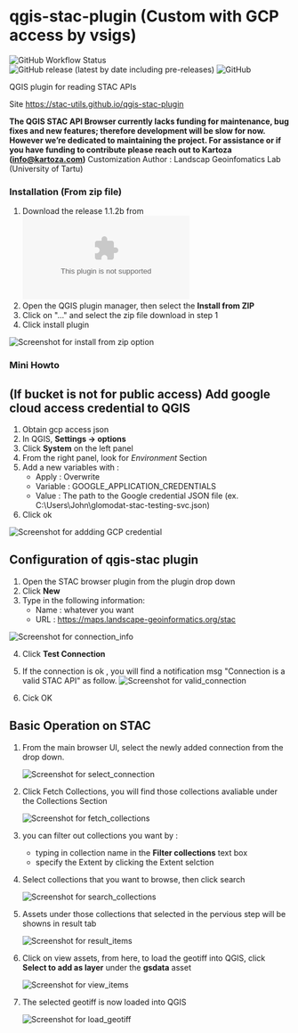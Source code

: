 # qgis-stac-plugin (Custom with GCP access by vsigs)

![GitHub Workflow Status](https://img.shields.io/github/actions/workflow/status/stac-utils/qgis-stac-plugin/ci.yml?branch=main)
![GitHub release (latest by date including pre-releases)](https://img.shields.io/github/v/release/stac-utils/qgis-stac-plugin?include_prereleases)
![GitHub](https://img.shields.io/github/license/stac-utils/qgis-stac-plugin)

QGIS plugin for reading STAC APIs 

Site https://stac-utils.github.io/qgis-stac-plugin

**The QGIS STAC API Browser currently lacks funding for maintenance,
bug fixes and new features; therefore development will be slow for now.
However we’re dedicated to maintaining the project. 
For assistance or if you have funding to contribute 
please reach out to Kartoza ([info@kartoza.com](mailto:info@kartoza.com))**
Customization Author : Landscap Geoinfomatics Lab (University of Tartu)


### Installation (From zip file)

1. Download the release 1.1.2b from ![here](https://github.com/LandscapeGeoinformatics/qgis-stac-plugin_vsigs/releases/download/first_release/qgis_stac.1.1.2b.zip)
2. Open the QGIS plugin manager, then select the **Install from ZIP**
3. Click on "..." and select the zip file download in step 1
4. Click install plugin

![Screenshot for install from zip option](docs/images/install_from_zip.png)



### Mini Howto


## (If bucket is not for public access) Add google cloud access credential to QGIS
1.  Obtain gcp access json
2.  In QGIS,  **Settings -> options**
3.  Click **System** on the left panel
4.  From the right panel, look for *Environment* Section
5.  Add a new variables with :
    - Apply : Overwrite
    - Variable : GOOGLE_APPLICATION_CREDENTIALS
    - Value : The path to the Google credential JSON file (ex. C:\Users\John\glomodat-stac-testing-svc.json)
6. Click ok

![Screenshot for addding GCP credential](docs/images/gcp_qgis.png)


## Configuration of qgis-stac plugin
1. Open the STAC browser plugin from the plugin drop down
2. Click **New**
3. Type in the following information:
   - Name : whatever you want
   - URL  : https://maps.landscape-geoinformatics.org/stac
     
![Screenshot for connection_info](docs/images/plugin_connection_info.png)

4. Click **Test Connection**
5. If the connection is ok , you will find a notification msg "Connection is a valid STAC API" as follow.
   ![Screenshot for valid_connection](docs/images/valid_API.png)

6. Cick OK

## Basic Operation on STAC
1. From the main browser UI, select the newly added connection from the drop down.

   ![Screenshot for select_connection](docs/images/select_connection.png)
    
3. Click Fetch Collections, you will find those collections avaliable under the Collections Section
   
   ![Screenshot for fetch_collections](docs/images/fetch_collections.png)

4. you can filter out collections you want by :
   - typing in collection name in the **Filter collections** text box
   - specify the Extent by clicking the Extent selction

5. Select collections that you want to browse, then click search

   ![Screenshot for search_collections](docs/images/search_collections_1.png)

6. Assets under those collections that selected in the pervious step will be showns in result tab

   ![Screenshot for result_items](docs/images/result_items.png)

7. Click on view assets, from here, to load the geotiff into QGIS, click **Select to add as layer** under the **gsdata** asset

   ![Screenshot for view_items](docs/images/view_assets_1.png)
   
9. The selected geotiff is now loaded into QGIS
    
   ![Screenshot for load_geotiff](docs/images/load_geotiff.png)

   

